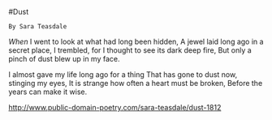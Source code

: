 
#Dust

    By Sara Teasdale



_When_ I went to look at what had long been hidden,
A jewel laid long ago in a secret place,
I trembled, for I thought to see its dark deep fire,
But only a pinch of dust blew up in my face.

I almost gave my life long ago for a thing
That has gone to dust now, stinging my eyes,
It is strange how often a heart must be broken,
Before the years can make it wise.

http://www.public-domain-poetry.com/sara-teasdale/dust-1812
